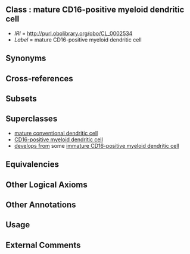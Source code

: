 
## Class : mature CD16-positive myeloid dendritic cell

 * *IRI* = http://purl.obolibrary.org/obo/CL_0002534
 * *Label* = mature CD16-positive myeloid dendritic cell

## Synonyms


## Cross-references


## Subsets


## Superclasses

 * [mature conventional dendritic cell](../../CL/41/CL_0000841.md)
 * [CD16-positive myeloid dendritic cell](../../CL/32/CL_0002532.md)
 * [develops from](../../RO/02/RO_0002202.md) some [immature CD16-positive myeloid dendritic cell](../../CL/33/CL_0002533.md)

## Equivalencies


## Other Logical Axioms


## Other Annotations


## Usage


## External Comments

